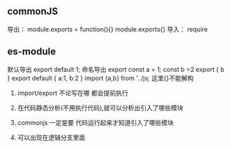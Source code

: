 ## commonJS
导出：
module.exports = function(){} 
module.exports{}
导入：
require


## es-module  

默认导出  export default 1;
命名导出 export const a = 1;
const b =2
export {
  b
}
export default {
  a:1,
  b:2
}
import {a,b} from '../js; 这里{}不能解构

1. import/export  不论写在哪 都会提前执行
2. 在代码静态分析(不用执行代码),就可以分析出引入了哪些模块



1. commonjs 一定是要 代码运行起来才知道引入了哪些模块
2. 可以出现在逻辑分支里面



